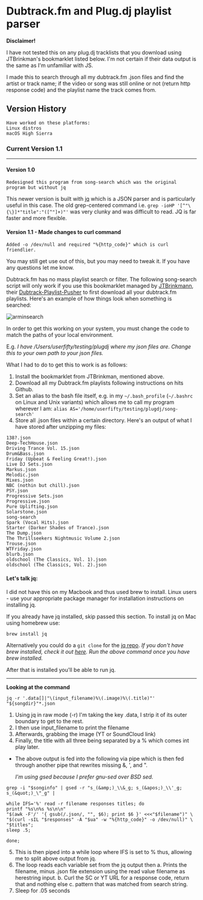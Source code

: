 # Dubtrack.fm and Plug.dj playlist parser

**Disclaimer!**

I have not tested this on any plug.dj tracklists that you download using JTBrinkman's bookmarklet listed below. I'm not certain if their data output is the same as I'm unfamiliar with JS.

I made this to search through all my dubtrack.fm .json files and find the artist or track name; if the video or song was still online or not (return http response code) and the playlist name the track comes from.

## Version History
    Have worked on these platforms:
    Linux distros
    macOS High Sierra

### Current Version 1.1
---

####  Version 1.0
    Redesigned this program from song-search which was the original program but without jq

  This newer version is built with [jq](https://stedolan.github.io/jq/manual/) which is a JSON parser and is particularly useful in this case.
  The old grep-centered command i.e.
  `grep -ioHP '[^"\{\}]*"title":"([^"]+)"'` was very clunky and was difficult to read. JQ is far faster and more flexible.

#### Version 1.1 - Made changes to curl command
    Added -o /dev/null and required "%{http_code}" which is curl friendlier.


You may still get use out of this, but you may need to tweak it. If you have any questions let me know.

Dubtrack.fm has no mass playlist search or filter. The following song-search script will only work if you use this bookmarklet managed by [JTBrinkmann](https://github.com/JTBrinkmann), their [Dubtrack-Playlist-Pusher](https://github.com/JTBrinkmann/Dubtrack-Playlist-Pusher) to first download all your dubtrack.fm playlists.
Here's an example of how things look when something is searched:

![arminsearch](https://xavierlight.s3.amazonaws.com/monosnap/2m55a_04-05-2018_20-33-43.png)


In order to get this working on your system, you must change the code to match the paths of your local environment.

E.g. *I have /Users/userfifty/testing/plugdj where my json files are. Change this to your own path to your json files.*

What I had to do to get this to work is as follows:
1. Install the bookmarklet from JTBrinkman, mentioned above.
2. Download all my Dubtrack.fm playlists following instructions on hits Github.
3. Set an alias to the bash file itself, e.g. in my `~/.bash_profile` (`~/.bashrc` on Linux and Unix variants) which allows me to call my program wherever I am: `alias AS='/home/userfifty/testing/plugdj/song-search'`
4. Store all .json files within a certain directory. Here's an output of what I have stored after unzipping my files:

```
138?.json
Deep-TechHouse.json
Driving Trance Vol. 15.json
Drum&Bass.json
Friday (Upbeat & Feeling Great!).json
Live DJ Sets.json
Markus.json
Melodic.json
Mixes.json
NBC (nothin but chill).json
PSY.json
Progressive Sets.json
Progressive.json
Pure Uplifting.json
Solarstone.json
song-search
Spark (Vocal Hits).json
Starter (Darker Shades of Trance).json
The Dump.json
The Thrillseekers Nightmusic Volume 2.json
Trouse.json
WTFriday.json
blurb.json
oldschool (The Classics, Vol. 1).json
oldschool (The Classics, Vol. 2).json
```
#### Let's talk jq:

I did not have this on my Macbook and thus used brew to install. Linux users - use your appropriate package manager for installation instructions on installing jq.

If you already have jq installed, skip passed this section.
To install jq on Mac using homebrew use:

`brew install jq`

Alternatively you could do a `git clone` for the [jq repo](https://github.com/stedolan/jq).
*If you don't have brew installed, check it out [here](https://brew.sh/). Run the above command once you have brew installed.*

After that is installed you'll be able to run jq.

---

**Looking at the command**

`jq -r '.data[]|"\(input_filename)%\(.image)%\(.title)"' "${songdir}"*.json`

1. Using jq in raw mode (-r) I'm taking the key .data, I strip it of its outer boundary to get to the rest.
2. I then use input_filename to print the filename
3. Afterwards, grabbing the image (YT or SoundCloud link)
4. Finally, the title with all three being separated by a % which comes int play later.

 - The above output is fed into the following via pipe which is then fed through another pipe that rewrites missing &, ', and ".

    *I'm using gsed because I prefer gnu-sed over BSD sed.*

```
grep -i "$songinfo" | gsed -r "s_(&amp;)_\\&_g; s_(&apos;)_\\'_g; s_(&quot;)_\"_g" |

while IFS='%' read -r filename responses titles; do
printf "%s\n%s %s\n\n"
"$(awk -F'/' '{ gsub(/.json/, "", $6); print $6 }' <<<"$filename")" \
"$(curl -sIL "$responses" -A "$ua" -w "%{http_code}" -o /dev/null)" \
"$titles";
sleep .5;

done;
```

5. This is then piped into a while loop where IFS is set to % thus, allowing me to split above output from jq.
6. The loop reads each variable set from the jq output then
  a. Prints the filename, minus .json file extension using the read value filename as herestring input.
  b. Curl the SC or YT URL for a response code, return that and nothing else
  c. pattern that was matched from search string.
7. Sleep for .05 seconds
